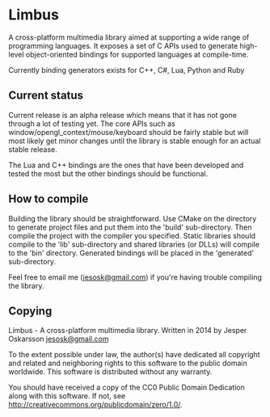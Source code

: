 Limbus
======
A cross-platform multimedia library aimed at supporting a wide range of programming languages. It exposes a set of C APIs used to generate high-level object-oriented bindings for supported languages at compile-time.

Currently binding generators exists for C++, C#, Lua, Python and Ruby

Current status
------
Current release is an alpha release which means that it has not gone through a lot of testing yet. The core APIs such as window/opengl_context/mouse/keyboard should be fairly stable but will most likely get minor changes until the library is stable enough for an actual stable release.

The Lua and C++ bindings are the ones that have been developed and tested the most but the other bindings should be functional.

How to compile
------
Building the library should be straightforward. Use CMake on the directory to generate project files and put them into the 'build' sub-directory. Then compile the project with the compiler you specified.
Static libraries should compile to the 'lib' sub-directory and shared libraries (or DLLs) will compile to the 'bin' directory. Generated bindings will be placed in the 'generated' sub-directory.

Feel free to email me (jesosk@gmail.com) if you're having trouble compiling the library.

Copying
------
Limbus - A cross-platform multimedia library.
Written in 2014 by Jesper Oskarsson jesosk@gmail.com

To the extent possible under law, the author(s) have dedicated all copyright
and related and neighboring rights to this software to the public domain worldwide.
This software is distributed without any warranty.

You should have received a copy of the CC0 Public Domain Dedication along with this software.
If not, see <http://creativecommons.org/publicdomain/zero/1.0/>.
